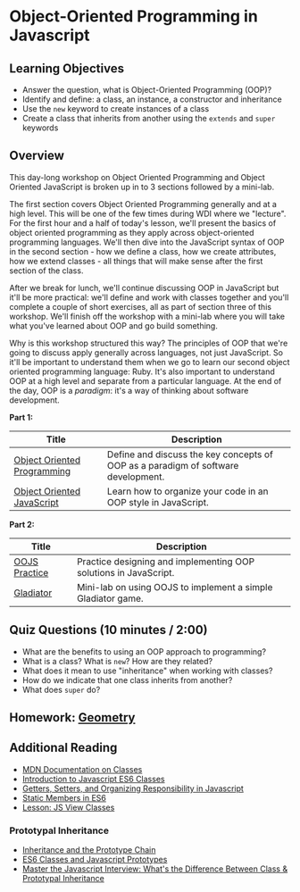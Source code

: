 # Object-Oriented Programming in Javascript

## Learning Objectives
- Answer the question, what is Object-Oriented Programming (OOP)?
- Identify and define: a class, an instance, a constructor and inheritance
- Use the `new` keyword to create instances of a class
- Create a class that inherits from another using the `extends` and `super` keywords

## Overview
This day-long workshop on Object Oriented Programming and Object Oriented JavaScript is broken up in to 3 sections followed by a mini-lab.

The first section covers Object Oriented Programming generally and at a high level. This will be one of the few times during WDI where we "lecture". For the first hour and a half of today's lesson, we'll present the basics of object oriented programming as they apply across object-oriented programming languages. We'll then dive into the JavaScript syntax of OOP in the second section - how we define a class, how we create attributes, how we extend classes - all things that will make sense after the first section of the class.

After we break for lunch, we'll continue discussing OOP in JavaScript but it'll be more practical: we'll define and work with classes together and you'll complete a couple of short exercises, all as part of section three of this workshop. We'll finish off the workshop with a mini-lab where you will take what you've learned about OOP and go build something.

Why is this workshop structured this way? The principles of OOP that we're going to discuss apply generally across languages, not just JavaScript. So it'll be important to understand them when we go to learn our second object oriented programming language: Ruby. It's also important to understand OOP at a high level and separate from a particular language. At the end of the day, OOP is a *paradigm*: it's a way of thinking about software development.

**Part 1:**

| Title | Description |
| --- | --- |
| [Object Oriented Programming](object-oriented-programming.md) | Define and discuss the key concepts of OOP as a  paradigm of software development. |
| [Object Oriented JavaScript](object-oriented-javascript.md) | Learn how to organize your code in an OOP style in JavaScript. |

 **Part 2:** 
 
| Title | Description |
| --- | --- |
| [OOJS Practice](oojs-practice.md) | Practice designing and implementing OOP solutions in JavaScript. |
| [Gladiator](https://git.generalassemb.ly/ga-wdi-exercises/js-gladiator) | Mini-lab on using OOJS to implement a simple Gladiator game. |

## Quiz Questions (10 minutes / 2:00)

* What are the benefits to using an OOP approach to programming?
* What is a class? What is `new`? How are they related?
* What does it mean to use "inheritance" when working with classes?
* How do we indicate that one class inherits from another?
* What does `super` do?

## Homework: [Geometry](https://git.generalassemb.ly/ga-wdi-exercises/js_geometry)

## Additional Reading

* [MDN Documentation on Classes](https://developer.mozilla.org/en-US/docs/Web/JavaScript/Reference/Classes)
* [Introduction to Javascript ES6 Classes](https://strongloop.com/strongblog/an-introduction-to-javascript-es6-classes/)
* [Getters, Setters, and Organizing Responsibility in Javascript](http://raganwald.com/2015/08/24/ready-get-set-go.html)
* [Static Members in ES6](http://odetocode.com/blogs/scott/archive/2015/02/02/static-members-in-es6.aspx)
* [Lesson: JS View Classes](https://git.generalassemb.ly/ga-wdi-lessons/js-view-classes)

### Prototypal Inheritance

* [Inheritance and the Prototype Chain](https://developer.mozilla.org/en-US/docs/Web/JavaScript/Inheritance_and_the_prototype_chain)
* [ES6 Classes and Javascript Prototypes](https://reinteractive.com/posts/235-es6-classes-and-javascript-prototypes)
* [Master the Javascript Interview: What's the Difference Between Class & Prototypal Inheritance](https://medium.com/javascript-scene/master-the-javascript-interview-what-s-the-difference-between-class-prototypal-inheritance-e4cd0a7562e9#.uzl8ohf8c)

